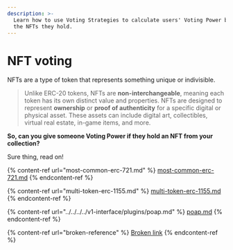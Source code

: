 ```yaml
---
description: >-
  Learn how to use Voting Strategies to calculate users' Voting Power based on
  the NFTs they hold.
---
```


# NFT voting

NFTs are a type of token that represents something unique or indivisible.&#x20;

> Unlike ERC-20 tokens, NFTs are **non-interchangeable**, meaning each token has its own distinct value and properties. NFTs are designed to represent **ownership** or **proof of authenticity** for a specific digital or physical asset. These assets can include digital art, collectibles, virtual real estate, in-game items, and more.

**So, can you give someone Voting Power if they hold an NFT from your collection?**

Sure thing, read on!

{% content-ref url="most-common-erc-721.md" %}
[most-common-erc-721.md](most-common-erc-721.md)
{% endcontent-ref %}

{% content-ref url="multi-token-erc-1155.md" %}
[multi-token-erc-1155.md](multi-token-erc-1155.md)
{% endcontent-ref %}

{% content-ref url="../../../../v1-interface/plugins/poap.md" %}
[poap.md](../../../../v1-interface/plugins/poap.md)
{% endcontent-ref %}

{% content-ref url="broken-reference" %}
[Broken link](broken-reference)
{% endcontent-ref %}
